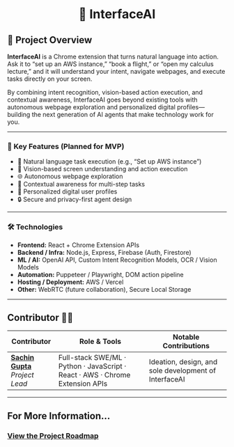 <h1 align="center">🤖 InterfaceAI</h1>

## 🚀 Project Overview

**InterfaceAI** is a Chrome extension that turns natural language into action.  
Ask it to “set up an AWS instance,” “book a flight,” or “open my calculus lecture,” and it will understand your intent, navigate webpages, and execute tasks directly on your screen.  

By combining intent recognition, vision-based action execution, and contextual awareness, InterfaceAI goes beyond existing tools with autonomous webpage exploration and personalized digital profiles—building the next generation of AI agents that make technology work for you.

---

### 🔑 Key Features (Planned for MVP)
- 💬 Natural language task execution (e.g., “Set up AWS instance”)
- 👀 Vision-based screen understanding and action execution
- 🌐 Autonomous webpage exploration
- 🧠 Contextual awareness for multi-step tasks
- 🪪 Personalized digital user profiles
- 🔒 Secure and privacy-first agent design

---

### 🛠️ Technologies
- **Frontend:** React + Chrome Extension APIs
- **Backend / Infra:** Node.js, Express, Firebase (Auth, Firestore)
- **ML / AI:** OpenAI API, Custom Intent Recognition Models, OCR / Vision Models
- **Automation:** Puppeteer / Playwright, DOM action pipeline
- **Hosting / Deployment:** AWS / Vercel
- **Other:** WebRTC (future collaboration), Secure Local Storage

---

## Contributor 👨‍💻

| Contributor                                                                 | Role & Tools                                                                                          | Notable Contributions                                                   |
| ---------------------------------------------------------------------------- | ------------------------------------------------------------------------------------------------------ | ------------------------------------------------------------------------ |
| [**Sachin Gupta**](https://github.com/your-github) <br/><i>Project Lead</i> | Full-stack SWE/ML · Python · JavaScript · React · AWS · Chrome Extension APIs | Ideation, design, and sole development of InterfaceAI |

---

## For More Information...
### [View the Project Roadmap](./PROJECT-ROADMAP.md)

